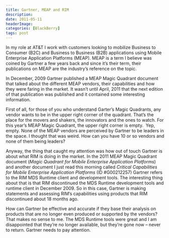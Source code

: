 ```yaml
---
title: Gartner, MEAP and RIM
description: 
date: 2011-05-11
headerImage: 
categories: [BlackBerry]
tags: post
---
```


In my role at AT&T I work with customers looking to mobilize Business to Consumer (B2C) and Business to Business (B2B) applications using Mobile Enterprise Application Platforms (MEAP). MEAP is a term I believe was coined by Gartner a few years back and since it’s their term, their publications on MEAP are the industry’s reference on the topic.

In December, 2009 Gartner published a MEAP Magic Quadrant document that talked about the different MEAP vendors, their capabilities and how they were faring in the market. It wasn’t until April, 2011 that the next edition of that publication was published and it contained some interesting information.

First of all, for those of you who understand Garter’s Magic Quadrants, any vendor wants to be in the upper right corner of the quadrant. That’s the place for the movers and shakers, the innovators and the ones to watch. For this year’s MEAP Magic Quadrant, the upper right corner is empty.  Yep, empty. None of the MEAP vendors are perceived by Gartner to be leaders in the space. I thought that was weird. How can you have 10 or so vendors and none of them being leaders?

Anyway, the thing that caught my attention was how out of touch Gartner is about what RIM is doing in the market. In the 2011 MEAP Magic Quadrant document (*Magic Quadrant for Mobile Enterprise Application Platforms*) and another document I just read this morning called *Critical Capabilities for Mobile Enterprise Application Platforms* (ID #G00212257) Gartner refers to the RIM MDS Runtime client and development tools. The interesting thing about that is that RIM discontinued the MDS Runtime development tools and runtime client in December 2009. So in this case, Gartner is making statements and assessing RIM’s capabilities using products that RIM discontinued about 18 months ago.

How can Gartner be effective and accurate if they base their analysis on products that are no longer even produced or supported by the vendors? That makes no sense to me. The MDS Runtime tools were great and I am disappointed that they’re no longer available, but they’re gone now – never to return. Gartner needs to pay attention.
